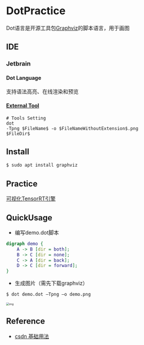 # DotPractice

Dot语言是开源工具包[Graphviz](http://graphviz.org/)的脚本语言，用于画图

## IDE

### Jetbrain

#### Dot Language

支持语法高亮、在线渲染和预览

#### [External Tool](https://stackoverflow.com/questions/52352836/visualise-dot-files-in-pycharm)

```
# Tools Setting
dot
-Tpng $FileName$ -o $FileNameWithoutExtension$.png
$FileDir$
```

## Install

```bash
$ sudo apt install graphviz
```

## Practice

[可视化TensorRT引擎](https://zhuanlan.zhihu.com/p/422108110)

## QuickUsage

- 编写demo.dot脚本

```dot
digraph demo {
    A -> B [dir = both];
    B -> C [dir = none];
    C -> A [dir = back];
    D -> C [dir = forward];
}
```

- 生成图片（需先下载graphviz）

```bash
$ dot demo.dot –Tpng –o demo.png
```

<img src="https://natsu-akatsuki.oss-cn-guangzhou.aliyuncs.com/img/fD240mKwDQ5y4vDU.png!thumbnail" alt="img" style="zoom:50%;" />

## Reference

- [csdn 基础用法](https://blog.csdn.net/jy692405180/article/details/52077979)

